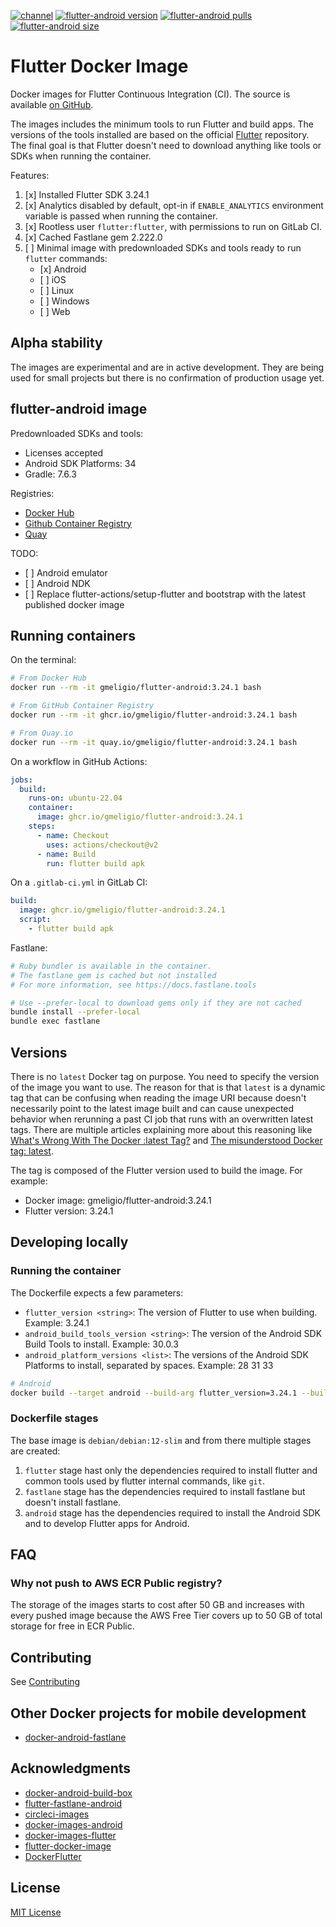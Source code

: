 <!--- This markdown file was auto-generated from "readme.mdx" -->

[![channel](https://img.shields.io/static/v1?label=channel&message=stable&color=blue)](https://docs.flutter.dev/release/archive?tab=linux) [![flutter-android version](https://img.shields.io/docker/v/gmeligio/flutter-android?label=flutter-android%20version)](https://hub.docker.com/r/gmeligio/flutter-android/tags) [![flutter-android pulls](https://img.shields.io/docker/pulls/gmeligio/flutter-android?label=flutter-android%20pulls)](https://hub.docker.com/r/gmeligio/flutter-android/tags) [![flutter-android size](https://img.shields.io/docker/image-size/gmeligio/flutter-android?label=flutter-android%20size)](https://hub.docker.com/r/gmeligio/flutter-android/tags)

# Flutter Docker Image

Docker images for Flutter Continuous Integration (CI). The source is available [on GitHub](https://github.com/gmeligio/flutter-docker-image).

The images includes the minimum tools to run Flutter and build apps. The versions of the tools installed are based on the official [Flutter](https://github.com/flutter/flutter) repository. The final goal is that Flutter doesn't need to download anything like tools or SDKs when running the container.

Features:

1. \[x\] Installed Flutter SDK 3.24.1
2. \[x\] Analytics disabled by default, opt-in if `ENABLE_ANALYTICS` environment variable is passed when running the container.
3. \[x\] Rootless user `flutter:flutter`, with permissions to run on GitLab CI.
4. \[x\] Cached Fastlane gem 2.222.0
5. \[ \] Minimal image with predownloaded SDKs and tools ready to run `flutter` commands:  
   * \[x\] Android  
   * \[ \] iOS  
   * \[ \] Linux  
   * \[ \] Windows  
   * \[ \] Web

## Alpha stability

The images are experimental and are in active development. They are being used for small projects but there is no confirmation of production usage yet.

## flutter-android image

Predownloaded SDKs and tools:

* Licenses accepted
* Android SDK Platforms: 34
* Gradle: 7.6.3

Registries:

* [Docker Hub](https://hub.docker.com/r/gmeligio/flutter-android)
* [Github Container Registry](https://github.com/gmeligio/flutter-docker-image/pkgs/container/flutter-android)
* [Quay](https://quay.io/repository/gmeligio/flutter-android)

TODO:

* \[ \] Android emulator
* \[ \] Android NDK
* \[ \] Replace flutter-actions/setup-flutter and bootstrap with the latest published docker image

## Running containers

On the terminal:

```bash
# From Docker Hub
docker run --rm -it gmeligio/flutter-android:3.24.1 bash

# From GitHub Container Registry
docker run --rm -it ghcr.io/gmeligio/flutter-android:3.24.1 bash

# From Quay.io
docker run --rm -it quay.io/gmeligio/flutter-android:3.24.1 bash
```

On a workflow in GitHub Actions:

```yaml
jobs:
  build:
    runs-on: ubuntu-22.04
    container:
      image: ghcr.io/gmeligio/flutter-android:3.24.1
    steps:
      - name: Checkout
        uses: actions/checkout@v2
      - name: Build
        run: flutter build apk
```

On a `.gitlab-ci.yml` in GitLab CI:

```yaml
build:
  image: ghcr.io/gmeligio/flutter-android:3.24.1
  script:
    - flutter build apk
```

Fastlane:

```bash
# Ruby bundler is available in the container.
# The fastlane gem is cached but not installed
# For more information, see https://docs.fastlane.tools

# Use --prefer-local to download gems only if they are not cached
bundle install --prefer-local
bundle exec fastlane
```

## Versions

There is no `latest` Docker tag on purpose. You need to specify the version of the image you want to use. The reason for that is that `latest` is a dynamic tag that can be confusing when reading the image URI because doesn't necessarily point to the latest image built and can cause unexpected behavior when rerunning a past CI job that runs with an overwritten latest tags. There are multiple articles explaining more about this reasoning like [What's Wrong With The Docker :latest Tag?](https://vsupalov.com/docker-latest-tag/) and [The misunderstood Docker tag: latest](https://medium.com/@mccode/the-misunderstood-docker-tag-latest-af3babfd6375).

The tag is composed of the Flutter version used to build the image. For example:

* Docker image: gmeligio/flutter-android:3.24.1
* Flutter version: 3.24.1

## Developing locally

### Running the container

The Dockerfile expects a few parameters:

* `flutter_version <string>`: The version of Flutter to use when building. Example: 3.24.1
* `android_build_tools_version <string>`: The version of the Android SDK Build Tools to install. Example: 30.0.3
* `android_platform_versions <list>`: The versions of the Android SDK Platforms to install, separated by spaces. Example: 28 31 33

```bash
# Android
docker build --target android --build-arg flutter_version=3.24.1 --build-arg fastlane_version=2.222.0 --build-arg android_build_tools_version=30.0.3 --build-arg android_platform_versions="34" -t android-test .
```

### Dockerfile stages

The base image is `debian/debian:12-slim` and from there multiple stages are created:

1. `flutter` stage hast only the dependencies required to install flutter and common tools used by flutter internal commands, like `git`.
2. `fastlane` stage has the dependencies required to install fastlane but doesn't install fastlane.
3. `android` stage has the dependencies required to install the Android SDK and to develop Flutter apps for Android.

## FAQ

### Why not push to AWS ECR Public registry?

The storage of the images starts to cost after 50 GB and increases with every pushed image because the AWS Free Tier covers up to 50 GB of total storage for free in ECR Public.

## Contributing

See [Contributing](docs/contributing.md)

## Other Docker projects for mobile development

* [docker-android-fastlane](https://github.com/softartdev/docker-android-fastlane)

## Acknowledgments

* [docker-android-build-box](https://github.com/mingchen/docker-android-build-box)
* [flutter-fastlane-android](https://github.com/gmemstr/flutter-fastlane-android)
* [circleci-images](https://github.com/circleci/circleci-images)
* [docker-images-android](https://github.com/cirruslabs/docker-images-android)
* [docker-images-flutter](https://github.com/cirruslabs/docker-images-flutter)
* [flutter-docker-image](https://github.com/instrumentisto/flutter-docker-image)
* [DockerFlutter](https://github.com/fischerscode/DockerFlutter)

## License

[MIT License](../LICENSE)
